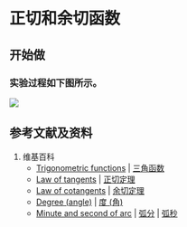 # 正切和余切函数

## 开始做

### 实验过程如下图所示。

![](/images/函数和极限/初等函数/三角函数/正切和余切函数/1a1.jpg)

## 参考文献及资料

1. 维基百科
	- [Trigonometric functions](https://en.wikipedia.org/wiki/Trigonometric_functions) | [三角函数](https://zh.wikipedia.org/wiki/三角函数) 
	- [Law of tangents](https://en.wikipedia.org/wiki/Law_of_tangents) | [正切定理](https://zh.wikipedia.org/wiki/正切定理) 
	- [Law of cotangents](https://en.wikipedia.org/wiki/Law_of_cotangents) | [余切定理](https://zh.wikipedia.org/wiki/余切定理) 
	- [Degree (angle)](https://en.wikipedia.org/wiki/Degree_(angle)) | [度 (角)](https://zh.wikipedia.org/wiki/度 (角))
	- [Minute and second of arc](https://en.wikipedia.org/wiki/Minute_and_second_of_arc) | [弧分](https://zh.wikipedia.org/wiki/弧分) | [弧秒](https://zh.wikipedia.org/wiki/弧秒) 